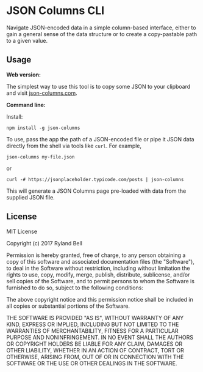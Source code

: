 # JSON Columns CLI

Navigate JSON-encoded data in a simple column-based interface, either to gain a general sense of the data structure or to create a copy-pastable path to a given value. 

## Usage

**Web version:**

The simplest way to use this tool is to copy some JSON to your clipboard and visit [json-columns.com](http://json-columns.com).

**Command line:**

Install:

`npm install -g json-columns`

To use, pass the app the path of a JSON-encoded file or pipe it JSON data directly from the shell via tools like `curl`. For example,

`json-columns my-file.json`

or

`curl -# https://jsonplaceholder.typicode.com/posts | json-columns`

This will generate a JSON Columns page pre-loaded with data from the supplied JSON file.

## License

MIT License

Copyright (c) 2017 Ryland Bell

Permission is hereby granted, free of charge, to any person obtaining a copy
of this software and associated documentation files (the "Software"), to deal
in the Software without restriction, including without limitation the rights
to use, copy, modify, merge, publish, distribute, sublicense, and/or sell
copies of the Software, and to permit persons to whom the Software is
furnished to do so, subject to the following conditions:

The above copyright notice and this permission notice shall be included in all
copies or substantial portions of the Software.

THE SOFTWARE IS PROVIDED "AS IS", WITHOUT WARRANTY OF ANY KIND, EXPRESS OR
IMPLIED, INCLUDING BUT NOT LIMITED TO THE WARRANTIES OF MERCHANTABILITY,
FITNESS FOR A PARTICULAR PURPOSE AND NONINFRINGEMENT. IN NO EVENT SHALL THE
AUTHORS OR COPYRIGHT HOLDERS BE LIABLE FOR ANY CLAIM, DAMAGES OR OTHER
LIABILITY, WHETHER IN AN ACTION OF CONTRACT, TORT OR OTHERWISE, ARISING FROM,
OUT OF OR IN CONNECTION WITH THE SOFTWARE OR THE USE OR OTHER DEALINGS IN THE
SOFTWARE.